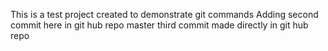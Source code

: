 This is a test project created to demonstrate git commands
Adding second commit here in git hub repo master
third commit made directly in git hub repo
